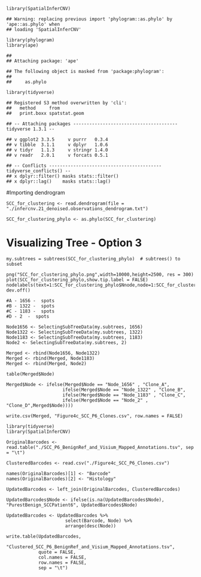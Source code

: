     library(SpatialInferCNV)

    ## Warning: replacing previous import 'phylogram::as.phylo' by 'ape::as.phylo' when
    ## loading 'SpatialInferCNV'

    library(phylogram)
    library(ape)

    ## 
    ## Attaching package: 'ape'

    ## The following object is masked from 'package:phylogram':
    ## 
    ##     as.phylo

    library(tidyverse)

    ## Registered S3 method overwritten by 'cli':
    ##   method     from         
    ##   print.boxx spatstat.geom

    ## -- Attaching packages --------------------------------------- tidyverse 1.3.1 --

    ## v ggplot2 3.3.5     v purrr   0.3.4
    ## v tibble  3.1.1     v dplyr   1.0.6
    ## v tidyr   1.1.3     v stringr 1.4.0
    ## v readr   2.0.1     v forcats 0.5.1

    ## -- Conflicts ------------------------------------------ tidyverse_conflicts() --
    ## x dplyr::filter() masks stats::filter()
    ## x dplyr::lag()    masks stats::lag()

\#Importing dendrogram

    SCC_for_clustering <- read.dendrogram(file = "./infercnv.21_denoised.observations_dendrogram.txt")

    SCC_for_clustering_phylo <- as.phylo(SCC_for_clustering)

# Visualizing Tree - Option 3

    my.subtrees = subtrees(SCC_for_clustering_phylo)  # subtrees() to subset

    png("SCC_for_clustering_phylo.png",width=10000,height=2500, res = 300)
    plot(SCC_for_clustering_phylo,show.tip.label = FALSE)
    nodelabels(text=1:SCC_for_clustering_phylo$Nnode,node=1:SCC_for_clustering_phylo$Nnode+Ntip(SCC_for_clustering_phylo))
    dev.off()

    #A - 1656 -  spots
    #B - 1322 -  spots
    #C - 1183 -  spots
    #D - 2  -  spots

    Node1656 <- SelectingSubTreeData(my.subtrees, 1656)
    Node1322 <- SelectingSubTreeData(my.subtrees, 1322)
    Node1183 <- SelectingSubTreeData(my.subtrees, 1183)
    Node2 <- SelectingSubTreeData(my.subtrees, 2)

    Merged <- rbind(Node1656, Node1322)
    Merged <- rbind(Merged, Node1183)
    Merged <- rbind(Merged, Node2)

    table(Merged$Node)

    Merged$Node <- ifelse(Merged$Node == "Node_1656" , "Clone_A", 
                         ifelse(Merged$Node == "Node_1322" , "Clone_B",
                         ifelse(Merged$Node == "Node_1183" , "Clone_C",
                         ifelse(Merged$Node == "Node_2" , "Clone_D",Merged$Node))))

    write.csv(Merged, "Figure4c_SCC_P6_Clones.csv", row.names = FALSE)

    library(tidyverse)
    library(SpatialInferCNV)

    OriginalBarcodes <- read.table("./SCC_P6_BenignRef_and_Visium_Mapped_Annotations.tsv", sep = "\t")

    ClusteredBarcodes <- read.csv("./Figure4c_SCC_P6_Clones.csv")

    names(OriginalBarcodes)[1] <- "Barcode"
    names(OriginalBarcodes)[2] <- "Histology"

    UpdatedBarcodes <- left_join(OriginalBarcodes, ClusteredBarcodes)

    UpdatedBarcodes$Node <- ifelse(is.na(UpdatedBarcodes$Node), "PurestBenign_SCCPatient6", UpdatedBarcodes$Node)

    UpdatedBarcodes <- UpdatedBarcodes %>%
                          select(Barcode, Node) %>%
                          arrange(desc(Node))

    write.table(UpdatedBarcodes, 
                "Clustered_SCC_P6_BenignRef_and_Visium_Mapped_Annotations.tsv", 
                quote = FALSE, 
                col.names = FALSE, 
                row.names = FALSE, 
                sep = "\t")
